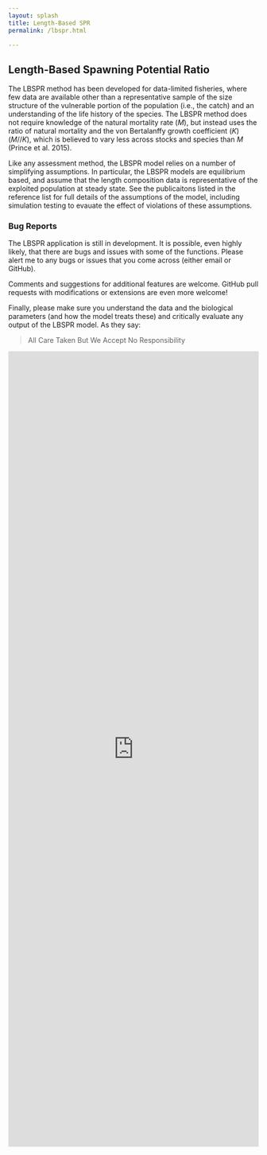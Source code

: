 ```yaml
---
layout: splash
title: Length-Based SPR 
permalink: /lbspr.html

---
```


## Length-Based Spawning Potential Ratio
The LBSPR method has been developed for data-limited fisheries, where few data are available other than a representative sample of the size structure of the vulnerable portion of the population (i.e., the catch) and an understanding of the life history of the species.  The LBSPR method does not require knowledge of the natural mortality rate (*M*), but instead uses the ratio of natural mortality and the von Bertalanffy growth coefficient (*K*) (*M*//*K*), which is believed to vary less across stocks and species than *M* (Prince et al. 2015).  

Like any assessment method, the LBSPR model relies on a number of simplifying assumptions. In particular, the LBSPR models are equilibrium based, and assume that the length composition data is representative of the exploited population at steady state. See the publicaitons listed in the reference list for full details of the assumptions of the model, including simulation testing to evauate the effect of violations of these assumptions.  

### Bug Reports
The LBSPR application is still in development. It is possible, even highly likely, that there are bugs and issues with some of the functions. Please alert me to any bugs or issues that you come across (either email or GitHub).

Comments and suggestions for additional features are welcome. GitHub pull requests with modifications or extensions are even more welcome!

Finally, please make sure you understand the data and the biological parameters (and how the model treats these) and critically evaluate any output of the LBSPR model. As they say: 

> All Care Taken But We Accept No Responsibility 

<iframe src="http://server.adrianhordyk.com/shiny/lbspr/" height="1600px" width="100%" frameBorder="0">
  Your browser doesn't support iframes
</iframe>

<!-- <h3> Download the LBSPR R Package </h3>
<div style="width:800px; margin:0 auto; position:relative;">
<section id="downloads" class="clearfix" >
<a href="https://github.com/AdrianHordyk/lbspr/zipball/master" id="download-zip" class="button"><span>Download .zip</span></a>
<a href="https://github.com/AdrianHordyk/lbspr/tarball/master" id="download-tar-gz" class="button"><span>Download .tar.gz</span></a>
<a href="https://github.com/AdrianHordyk/lbspr" id="view-on-github" class="button"><span>View on GitHub</span></a>
</section>
</div>                    
-->

  